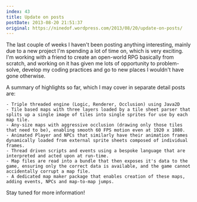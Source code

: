 ```yaml
---
index: 43
title: Update on posts
postDate: 2013-08-20 21:51:37
original: https://ninedof.wordpress.com/2013/08/20/update-on-posts/
---
```


The last couple of weeks I haven't been posting anything interesting, mainly due to a new project I'm spending a lot of time on, which is very exciting. I'm working with a friend to create an open-world RPG basically from scratch, and working on it has given me lots of opportunity to problem-solve, develop my coding practices and go to new places I wouldn't have gone otherwise.

A summary of highlights so far, which I may cover in separate detail posts are:


	- Triple threaded engine (Logic, Renderer, Occlusion) using Java2D
	- Tile based maps with three layers loaded by a tile sheet parser that splits up a single image of tiles into single sprites for use by each map tile.
	- Any-size maps with aggressive occlusion (drawing only those tiles that need to be), enabling smooth 60 FPS motion even at 1920 x 1080.
	- Animated Player and NPCs that similarly have their animation frames dynamically loaded from external sprite sheets composed of individual frames.
	- Thread driven scripts and events using a bespoke language that are interpreted and acted upon at run-time.
	- Map files are read into a bundle that then exposes it's data to the game, ensuring only the correct data is available, and the game cannot accidentally corrupt a map file.
	- A dedicated map maker package that enables creation of these maps, adding events, NPCs and map-to-map jumps.


Stay tuned for more information!
